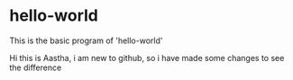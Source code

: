 # hello-world
This is the basic program of 'hello-world'

Hi this is Aastha, i am new to github, so i have made some changes to see the difference
